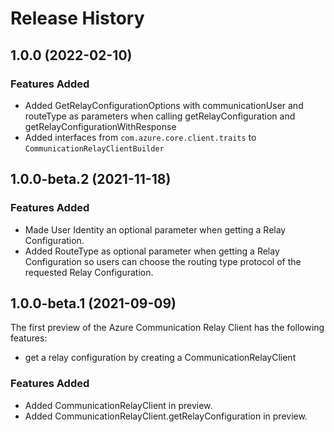 # Release History

## 1.0.0 (2022-02-10)

### Features Added

- Added GetRelayConfigurationOptions with communicationUser and
  routeType as parameters when calling getRelayConfiguration and getRelayConfigurationWithResponse
- Added interfaces from `com.azure.core.client.traits` to `CommunicationRelayClientBuilder`

## 1.0.0-beta.2 (2021-11-18)

### Features Added

- Made User Identity an optional parameter when getting a Relay Configuration.
- Added RouteType as optional parameter when getting a Relay Configuration so users can
  choose the routing type protocol of the requested Relay Configuration.

## 1.0.0-beta.1 (2021-09-09)

The first preview of the Azure Communication Relay Client has the following features:

- get a relay configuration by creating a CommunicationRelayClient

### Features Added

- Added CommunicationRelayClient in preview.
- Added CommunicationRelayClient.getRelayConfiguration in preview.

